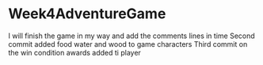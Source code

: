 ﻿# Week4AdventureGame
 I will finish the game in my way and add the comments lines in time
Second commit added food water and wood to game characters
Third commit on the win condition awards added ti player